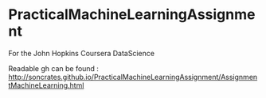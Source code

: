 # PracticalMachineLearningAssignment
For the John Hopkins Coursera DataScience 

Readable gh can be found :
http://soncrates.github.io/PracticalMachineLearningAssignment/AssignmentMachineLearning.html
